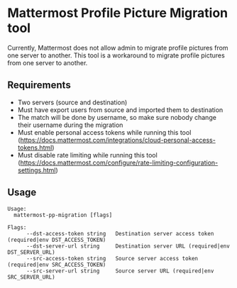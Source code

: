 # Mattermost Profile Picture Migration tool

Currently, Mattermost does not allow admin to migrate profile pictures from one server to another. This tool is a workaround to migrate profile pictures from one server to another.

## Requirements

- Two servers (source and destination)
- Must have export users from source and imported them to destination
- The match will be done by username, so make sure nobody change their username during the migration
- Must enable personal access tokens while running this tool (https://docs.mattermost.com/integrations/cloud-personal-access-tokens.html)
- Must disable rate limiting while running this tool (https://docs.mattermost.com/configure/rate-limiting-configuration-settings.html)

## Usage 

```
Usage:
  mattermost-pp-migration [flags]

Flags:
      --dst-access-token string   Destination server access token (required|env DST_ACCESS_TOKEN)
      --dst-server-url string     Destination server URL (required|env DST_SERVER_URL)
      --src-access-token string   Source server access token (required|env SRC_ACCESS_TOKEN)
      --src-server-url string     Source server URL (required|env SRC_SERVER_URL)
```